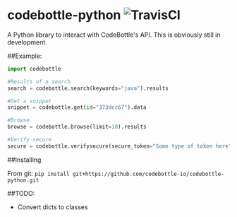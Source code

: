# codebottle-python  ![TravisCI](https://travis-ci.org/codebottle-io/codebottle-python.svg)
A Python library to interact with CodeBottle's API.
This is obviously still in development.

##Example:
```python
import codebottle

#Results of a search
search = codebottle.search(keywords="java").results

#Get a snippet
snippet = codebottle.get(id="373dcc67").data

#Browse
browse = codebottle.browse(limit=10).results

#Verify secure
secure = codebottle.verifysecure(secure_token="Some type of token here")
```

##Installing

From git:
```pip install git+https://github.com/codebottle-io/codebottle-python.git```

##TODO:

- Convert dicts to classes
